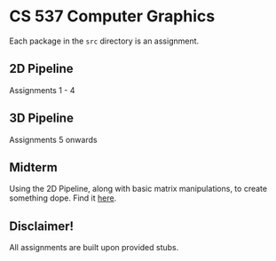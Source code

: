 # CS 537 Computer Graphics
Each package in the `src` directory is an assignment.  

## 2D Pipeline
Assignments 1 - 4

## 3D Pipeline
Assignments 5 onwards

## Midterm
Using the 2D Pipeline, along with basic matrix manipulations, to 
create something dope. Find it [here](https://github.com/austince/midi-graphics).  


## Disclaimer!  
All assignments are built upon provided stubs.  
 
